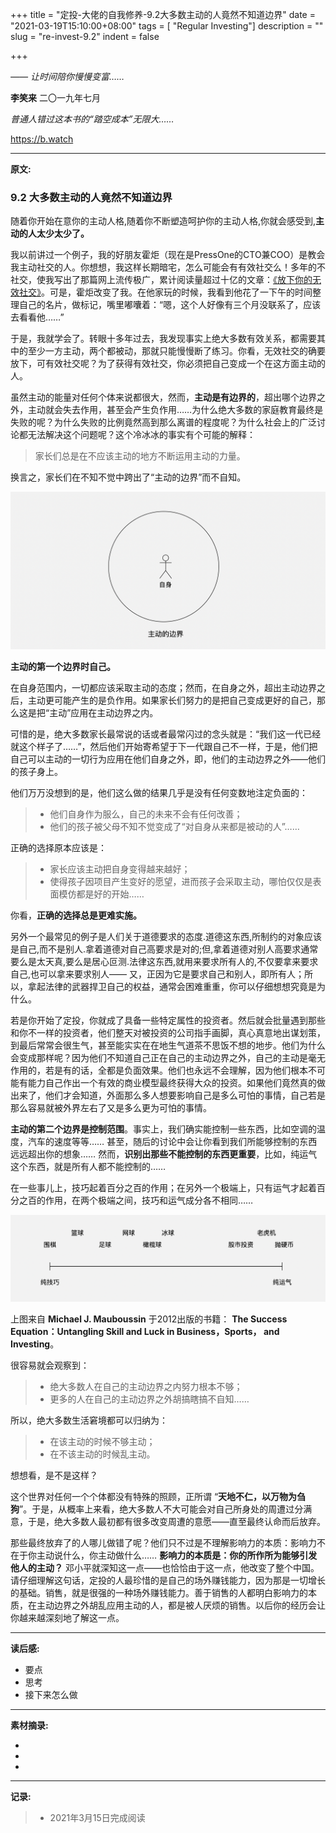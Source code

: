 +++
title = "定投-大佬的自我修养-9.2大多数主动的人竟然不知道边界"
date = "2021-03-19T15:10:00+08:00"
tags = [ "Regular Investing"]
description = ""
slug = "re-invest-9.2"
indent = false

+++

*—— 让时间陪你慢慢变富……*

**李笑来**   二〇一九年七月

*普通人错过这本书的“踏空成本”无限大……*

https://b.watch

---

**原文:**

### 9.2 大多数主动的人竟然不知道边界

随着你开始在意你的主动人格,随着你不断塑造呵护你的主动人格,你就会感受到,**主动的人太少太少了。**

我以前讲过一个例子，我的好朋友霍炬（现在是PressOne的CTO兼COO）是教会我主动社交的人。你想想，我这样长期暗宅，怎么可能会有有效社交么！多年的不社交，使我写出了那篇网上流传极广，累计阅读量超过十亿的文章：[《放下你的无效社交》](https://www.huxiu.com/article/153164.html)。可是，霍炬改变了我。在他家玩的时候，我看到他花了一下午的时间整理自己的名片，做标记，嘴里嘟囔着：“嗯，这个人好像有三个月没联系了，应该去看看他……”

于是，我就学会了。转眼十多年过去，我发现事实上绝大多数有效关系，都需要其中的至少一方主动，两个都被动，那就只能慢慢断了练习。你看，无效社交的确要放下，可有效社交呢？为了获得有效社交，你必须把自己变成一个在这方面主动的人。

虽然主动的能量对任何个体来说都很大，然而，**主动是有边界的**，超出哪个边界之外，主动就会失去作用，甚至会产生负作用……为什么绝大多数的家庭教育最终是失败的呢？为什么失败的比例竟然高到那么离谱的程度呢？为什么社会上的广泛讨论都无法解决这个问题呢？这个冷冰冰的事实有个可能的解释：

> 家长们总是在不应该主动的地方不断运用主动的力量。

换言之，家长们在不知不觉中跨出了“主动的边界”而不自知。

![](https://github.com/worldofrorrim/worldofrorrim.github.io/blob/master/static/images//zhudongbianjie001.png?raw=true)

**主动的第一个边界时自己。**

在自身范围内，一切都应该采取主动的态度；然而，在自身之外，超出主动边界之后，主动更可能产生的是负作用。如果家长们努力的是把自己变成更好的自己，那么这是把“主动”应用在主动边界之内。

可惜的是，绝大多数家长最常说的话或者最常闪过的念头就是：“我们这一代已经就这个样子了……”，然后他们开始寄希望于下一代跟自己不一样，于是，他们把自己可以主动的一切行为应用在他们自身之外，即，他们的主动边界之外——他们的孩子身上。

他们万万没想到的是，他们这么做的结果几乎是没有任何变数地注定负面的：

> - 他们自身作为服么，自己的未来不会有任何改善；
> - 他们的孩子被父母不知不觉变成了“对自身从来都是被动的人”……

正确的选择原本应该是：

> - 家长应该主动把自身变得越来越好；
> - 使得孩子因项目产生变好的愿望，进而孩子会采取主动，哪怕仅仅是表面模仿都是好的开始……

你看，**正确的选择总是更难实施。**

另外一个最常见的例子是人们关于道德要求的态度.道德这东西,所制约的对象应该是自己,而不是别人.拿着道德对自己高要求是对的;但,拿着道德对别人高要求通常要么是太天真,要么是居心叵测.法律这东西,就用来要求所有人的,不仅要拿来要求自己,也可以拿来要求别人—— 又，正因为它是要求自己和别人，即所有人；所以，拿起法律的武器捍卫自己的权益，通常会困难重重，你可以仔细想想究竟是为什么。

若是你开始了定投，你就成了具备一些特定属性的投资者。然后就会批量遇到那些和你不一样的投资者，他们整天对被投资的公司指手画脚，真心真意地出谋划策，到最后常常会很生气，甚至能实实在在地生气道茶不思饭不想的地步。他们为什么会变成那样呢？因为他们不知道自己正在自己的主动边界之外，自己的主动是毫无作用的，若是有的话，全都是负面效果。他们也永远不会理解，因为他们根本不可能有能力自己作出一个有效的商业模型最终获得大众的投资。如果他们竟然真的做出来了，他们才会知道，外面那么多人想要影响自己是多么可怕的事情，自己若是那么容易就被外界左右了又是多么更为可怕的事情。

**主动的第二个边界是控制范围**。事实上，我们确实能控制一些东西，比如空调的温度，汽车的速度等等…… 甚至，随后的讨论中会让你看到我们所能够控制的东西远远超出你的想象…… 然而，**识别出那些不能控制的东西更重要**，比如，纯运气这个东西，就是所有人都不能控制的……

在一些事儿上，技巧起着百分之百的作用；在另外一个极端上，只有运气才起着百分之百的作用，在两个极端之间，技巧和运气成分各不相同……

![](https://github.com/worldofrorrim/worldofrorrim.github.io/blob/master/static/images/zhudongbianjie002.png)

上图来自 **Michael J. Mauboussin** 于2012出版的书籍： **The Success Equation：Untangling Skill and Luck in Business，Sports， and Investing**。

很容易就会观察到：

> * 绝大多数人在自己的主动边界之内努力根本不够；
> * 更多的人在自己的主动边界之外胡搞瞎搞不自知……

所以，绝大多数生活窘境都可以归纳为：

> * 在该主动的时候不够主动；
> * 在不该主动的时候乱主动。

想想看，是不是这样？

这个世界对任何一个个体都没有特殊的照顾，正所谓 “**天地不仁，以万物为刍狗**”。于是，从概率上来看，绝大多数人不大可能会对自己所身处的周遭过分满意，于是，绝大多数人最初都有很多改变周遭的意愿——直至最终认命而后放弃。

那些最终放弃了的人哪儿做错了呢？他们只不过是不理解影响力的本质：影响力不在于你主动说什么，你主动做什么…… **影响力的本质是：你的所作所为能够引发他人的主动？** 邓小平就深知这一点——也恰恰由于这一点，他改变了整个中国。请仔细理解这句话，定投的人最珍惜的是自己的场外赚钱能力，因为那是一切增长的基础。销售，就是很强的一种场外赚钱能力。善于销售的人都明白影响力的本质，在主动边界之外胡乱应用主动的人，都是被人厌烦的销售。以后你的经历会让你越来越深刻地了解这一点。




---

**读后感:**

- 要点
- 思考
- 接下来怎么做

---

****素材摘录:****

- 
-  
-  

---

**记录:**

> - 2021年3月15日完成阅读


